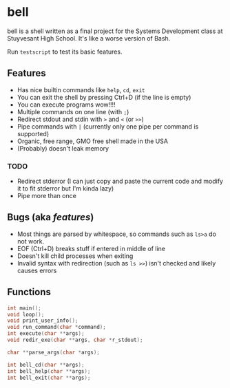 # bell

bell is a shell written as a final project for the Systems Development class at Stuyvesant High School.
It's like a worse version of Bash.

Run `testscript` to test its basic features.

## Features

- Has nice builtin commands like `help`, `cd`, `exit`
- You can exit the shell by pressing Ctrl+D (if the line is empty)
- You can execute programs wow!!!!
- Multiple commands on one line (with `;`)
- Redirect stdout and stdin with `>` and `<` (or `>>`)
- Pipe commands with `|` (currently only one pipe per command is supported)
- Organic, free range, GMO free shell made in the USA
- (Probably) doesn't leak memory

### TODO
- Redirect stderror (I can just copy and paste the current code and modify it to fit stderror but I'm kinda lazy)
- Pipe more than once

## Bugs (aka *features*)
- Most things are parsed by whitespace, so commands such as `ls>a` do not work.
- EOF (Ctrl+D) breaks stuff if entered in middle of line
- Doesn't kill child processes when exiting
- Invalid syntax with redirection (such as `ls >>`) isn't checked and likely causes errors

## Functions
```c
int main();
void loop();
void print_user_info();
void run_command(char *command);
int execute(char **args);
void redir_exe(char **args, char *r_stdout);

char **parse_args(char *args);

int bell_cd(char **args);
int bell_help(char **args);
int bell_exit(char **args);
```
